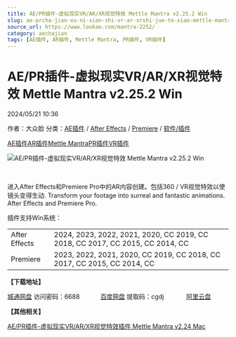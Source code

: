 ```yaml
---
title: AE/PR插件-虚拟现实VR/AR/XR视觉特效 Mettle Mantra v2.25.2 Win
slug: ae-prcha-jian-xu-ni-xian-shi-vr-ar-xrshi-jue-te-xiao-mettle-mantra-v2-25-2-win
source_url: https://www.lookae.com/mantra-2252/
category: aechajian
tags: [AE插件, AR插件, Mettle Mantra, PR插件, VR插件]
---
```

# AE/PR插件-虚拟现实VR/AR/XR视觉特效 Mettle Mantra v2.25.2 Win

2024/05/21 10:36

作者：大众脸
分类：[AE插件](https://www.lookae.com/after-effects/aechajian/) / [After Effects](https://www.lookae.com/after-effects/) / [Premiere](https://www.lookae.com/qitarjcj/premierezy/) / [软件/插件](https://www.lookae.com/qitarjcj/)

[AE插件](https://www.lookae.com/tag/ae%e6%8f%92%e4%bb%b6/)[AR插件](https://www.lookae.com/tag/ar%e6%8f%92%e4%bb%b6/)[Mettle Mantra](https://www.lookae.com/tag/mettle-mantra/)[PR插件](https://www.lookae.com/tag/pr%e6%8f%92%e4%bb%b6/)[VR插件](https://www.lookae.com/tag/vr%e6%8f%92%e4%bb%b6/)

![AE/PR插件-虚拟现实VR/AR/XR视觉特效 Mettle Mantra v2.25.2 Win](https://www.lookae.com/wp-content/uploads/2020/03/Mantra-2.jpg "AE/PR插件-虚拟现实VR/AR/XR视觉特效 Mettle Mantra v2.25.2 Win-LookAE.com")

﻿

进入After Effects和Premiere Pro中的AR内容创建。包括360 / VR视觉特效以使镜头变得生动. Transform your footage into surreal and fantastic animations. After Effects and Premiere Pro.

插件支持Win系统：

|  |  |
| --- | --- |
| After Effects | 2024, 2023, 2022, 2021, 2020, CC 2019, CC 2018, CC 2017, CC 2015, CC 2014, CC |
| Premiere | 2023, 2022, 2021, 2020, CC 2019, CC 2018, CC 2017, CC 2015, CC 2014, CC |

**【下载地址】**

[城通网盘](https://url70.ctfile.com/f/2827370-1247905711-a3127d?p=4431) 访问密码：6688            [百度网盘](https://pan.baidu.com/s/1Fwis8cforYkIRsMJHGX6zQ?pwd=cgdj) 提取码：cgdj             [阿里云盘](https://www.alipan.com/s/eLw9eHWeWjS)

**【其他相关】**

[AE/PR插件-虚拟现实VR/AR/XR视觉特效插件 Mettle Mantra v2.24 Mac](https://www.lookae.com/mantra-224/)
